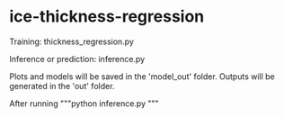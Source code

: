 # ice-thickness-regression

Training: thickness_regression.py

Inference or prediction: inference.py

Plots and models will be saved in the 'model_out' folder. Outputs will be generated in the 'out' folder.

After running 
"""python
inference.py
"""
